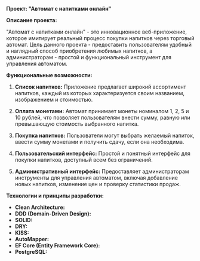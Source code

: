 **Проект: "Автомат с напитками онлайн"**

**Описание проекта:**

"Автомат с напитками онлайн" - это инновационное веб-приложение, которое имитирует реальный процесс покупки напитков через торговый автомат. Цель данного проекта - предоставить пользователям удобный и наглядный способ приобретения любимых напитков, а администраторам - простой и функциональный инструмент для управления автоматом.

**Функциональные возможности:**

1. **Список напитков:** Приложение предлагает широкий ассортимент напитков, каждый из которых характеризуется своим названием, изображением и стоимостью.

2. **Оплата монетами:** Автомат принимает монеты номиналом 1, 2, 5 и 10 рублей, что позволяет пользователям внести сумму, равную или превышающую стоимость выбранного напитка.

3. **Покупка напитков:** Пользователи могут выбрать желаемый напиток, ввести сумму монетами и получить сдачу, если она необходима.

4. **Пользовательский интерфейс:** Простой и понятный интерфейс для покупки напитков, доступный всем без ограничений.

5. **Административный интерфейс:** Предоставляет администраторам инструменты для управления автоматом, включая добавление новых напитков, изменение цен и проверку статистики продаж.

**Технологии и принципы разработки:**

- **Clean Architecture:** 
- **DDD (Domain-Driven Design):**
- **SOLID:** 
- **DRY:** 
- **KISS:** 
- **AutoMapper:** 
- **EF Core (Entity Framework Core):** 
- **PostgreSQL:**

